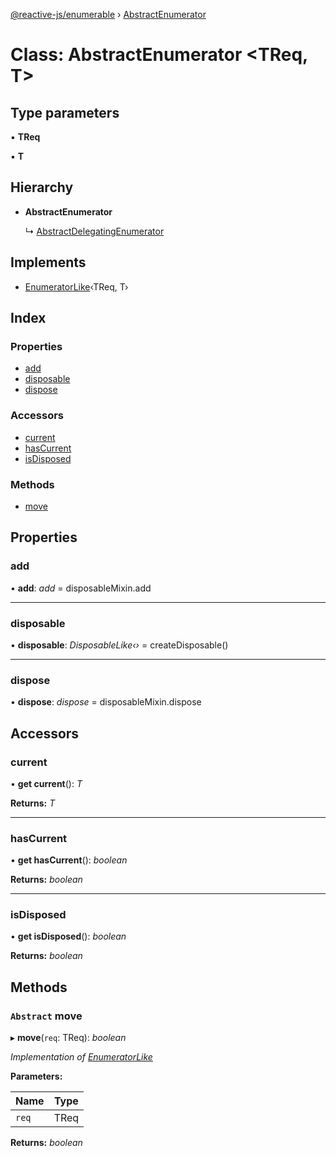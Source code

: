 [@reactive-js/enumerable](../README.md) › [AbstractEnumerator](abstractenumerator.md)

# Class: AbstractEnumerator <**TReq, T**>

## Type parameters

▪ **TReq**

▪ **T**

## Hierarchy

* **AbstractEnumerator**

  ↳ [AbstractDelegatingEnumerator](abstractdelegatingenumerator.md)

## Implements

* [EnumeratorLike](../interfaces/enumeratorlike.md)‹TReq, T›

## Index

### Properties

* [add](abstractenumerator.md#add)
* [disposable](abstractenumerator.md#disposable)
* [dispose](abstractenumerator.md#dispose)

### Accessors

* [current](abstractenumerator.md#current)
* [hasCurrent](abstractenumerator.md#hascurrent)
* [isDisposed](abstractenumerator.md#isdisposed)

### Methods

* [move](abstractenumerator.md#abstract-move)

## Properties

###  add

• **add**: *add* =  disposableMixin.add

___

###  disposable

• **disposable**: *DisposableLike‹›* =  createDisposable()

___

###  dispose

• **dispose**: *dispose* =  disposableMixin.dispose

## Accessors

###  current

• **get current**(): *T*

**Returns:** *T*

___

###  hasCurrent

• **get hasCurrent**(): *boolean*

**Returns:** *boolean*

___

###  isDisposed

• **get isDisposed**(): *boolean*

**Returns:** *boolean*

## Methods

### `Abstract` move

▸ **move**(`req`: TReq): *boolean*

*Implementation of [EnumeratorLike](../interfaces/enumeratorlike.md)*

**Parameters:**

Name | Type |
------ | ------ |
`req` | TReq |

**Returns:** *boolean*
